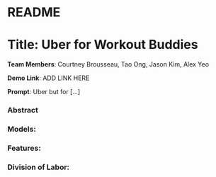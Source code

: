 # README

# Title: Uber for Workout Buddies

**Team Members**: Courtney Brousseau, Tao Ong, Jason Kim, Alex Yeo

**Demo Link**: ADD LINK HERE

**Prompt**: Uber but for [...]

### Abstract ###

### Models: ###

### Features: ###

### Division of Labor: ###

